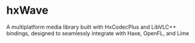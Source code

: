 # hxWave
A multiplatform media library built with HxCodecPlus and LibVLC++ bindings, designed to seamlessly integrate with Haxe, OpenFL, and Lime
